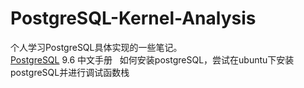 # PostgreSQL-Kernel-Analysis
个人学习PostgreSQL具体实现的一些笔记。  
[PostgreSQL](http://www.postgres.cn/docs/9.6/index.html) 9.6 中文手册  
如何安装postgreSQL，尝试在ubuntu下安装postgreSQL并进行调试函数栈

